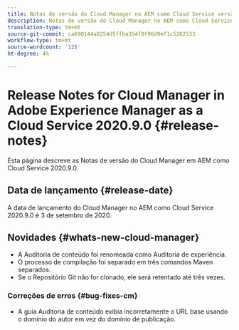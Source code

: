 ```yaml
---
title: Notas de versão do Cloud Manager no AEM como Cloud Service versão 2020.9.0
description: Notas de versão do Cloud Manager no AEM como Cloud Service versão 2020.9.0
translation-type: tm+mt
source-git-commit: ca690144a8254d5ffba354f0f96d9ef1c5202533
workflow-type: tm+mt
source-wordcount: '125'
ht-degree: 4%

---
```



# Release Notes for Cloud Manager in Adobe Experience Manager as a Cloud Service 2020.9.0 {#release-notes}

Esta página descreve as Notas de versão do Cloud Manager em AEM como Cloud Service 2020.9.0.

## Data de lançamento {#release-date}

A data de lançamento do Cloud Manager no AEM como Cloud Service 2020.9.0 é 3 de setembro de 2020.

## Novidades {#whats-new-cloud-manager}

* A Auditoria de conteúdo foi renomeada como Auditoria de experiência.
* O processo de compilação foi separado em três comandos Maven separados.
* Se o Repositório Git não for clonado, ele será retentado até três vezes.

### Correções de erros {#bug-fixes-cm}

* A guia Auditoria de conteúdo exibia incorretamente o URL base usando o domínio do autor em vez do domínio de publicação.